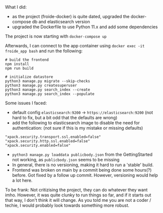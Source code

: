 What I did:
- as the project (froide-docker) is quite dated, upgraded the docker-compose db and elasticsearch version
- upgraded the Dockerfile to use Python 11.x and add some dependencies

The project is now starting with `docker-compose up`

Afterwards, I can connect to the app container using `docker exec -it froide_app bash` and run the following:

```
# build the frontend
npm install
npm run build

# initialize datastore
python3 manage.py migrate --skip-checks
python3 manage.py createsuperuser
python3 manage.py search_index --create
python3 manage.py search_index --populate
```

Some issues I faced:
- default config `elasticsearch:9200` -> `https://elasticsearch:9200` (not hard to fix, but a bit odd that the defaults are wrong)
- add the following to elasticsearch image to disable the need for authentication: (not sure if this is my mistake or missing defaults)
```
"xpack.security.transport.ssl.enabled=false"
"xpack.security.http.ssl.enabled=false"
"xpack.security.enabled=false"
```
- `python3 manage.py loaddata publicbody.json` from the GettingStarted not working, as `publicbody.json` seems to be missing
- In general, there is no versioning, making it hard to run a 'stable' build.
- Frontend was broken on main by a commit being done some hours(?) before. Got fixed by a follow up commit. However, versioning would help a lot here. 

To be frank: Not critizising the project, they can do whatever they want imho. However, it was quite clunky to run things so far, and if it starts out that way, I don't think it will change.
As you told me you are not a coder / techie, I would probably look towards something more robust.